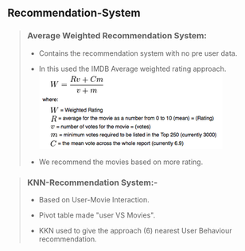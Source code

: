 Recommendation-System
--

> ### Average Weighted Recommendation System:
>
>   - Contains the recommendation system with no pre user data.
>
>   - In this used the IMDB Average weighted rating approach.
![IMDB image](https://github.com/Shashank9928/Recommendation-System/blob/main/data/formula.png)
>
>
>   - We recommend the movies based on more rating.
>
>     


> ### KNN-Recommendation System:-
>    
>    - Based on User-Movie Interaction.
>    
>    - Pivot table made "user VS Movies".
>    
>    - KKN used to give the approach (6) nearest User Behaviour recommendation.
>
> 
